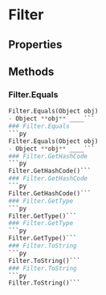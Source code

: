# Filter    

## Properties  
 
## Methods  
### Filter.Equals
```py
Filter.Equals(Object obj)
- Object **obj** ____```
### Filter.Equals
```py
Filter.Equals(Object obj)
- Object **obj** ____```
### Filter.GetHashCode
```py
Filter.GetHashCode()```
### Filter.GetHashCode
```py
Filter.GetHashCode()```
### Filter.GetType
```py
Filter.GetType()```
### Filter.GetType
```py
Filter.GetType()```
### Filter.ToString
```py
Filter.ToString()```
### Filter.ToString
```py
Filter.ToString()```